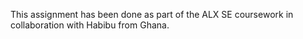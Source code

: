 This assignment has been done as part of the ALX SE coursework in collaboration
with Habibu from Ghana.
